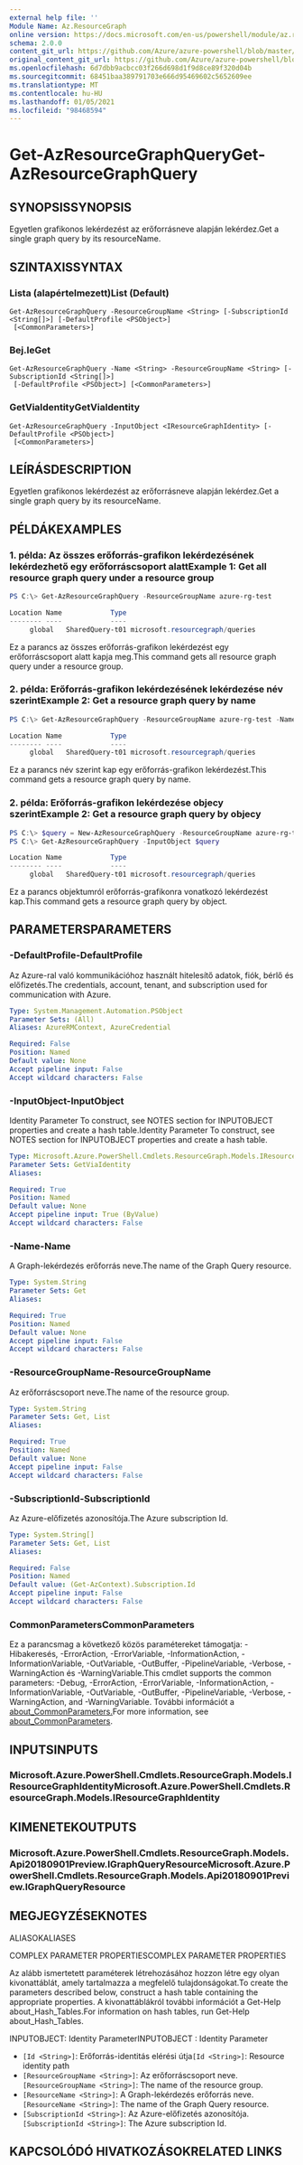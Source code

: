 ```yaml
---
external help file: ''
Module Name: Az.ResourceGraph
online version: https://docs.microsoft.com/en-us/powershell/module/az.resourcegraph/get-azresourcegraphquery
schema: 2.0.0
content_git_url: https://github.com/Azure/azure-powershell/blob/master/src/ResourceGraph/ResourceGraph/help/Get-AzResourceGraphQuery.md
original_content_git_url: https://github.com/Azure/azure-powershell/blob/master/src/ResourceGraph/ResourceGraph/help/Get-AzResourceGraphQuery.md
ms.openlocfilehash: 6d7dbb9acbcc03f266d698d1f9d8ce89f320d04b
ms.sourcegitcommit: 68451baa389791703e666d95469602c5652609ee
ms.translationtype: MT
ms.contentlocale: hu-HU
ms.lasthandoff: 01/05/2021
ms.locfileid: "98468594"
---
```

# <span data-ttu-id="6d5df-101">Get-AzResourceGraphQuery</span><span class="sxs-lookup"><span data-stu-id="6d5df-101">Get-AzResourceGraphQuery</span></span>

## <span data-ttu-id="6d5df-102">SYNOPSIS</span><span class="sxs-lookup"><span data-stu-id="6d5df-102">SYNOPSIS</span></span>
<span data-ttu-id="6d5df-103">Egyetlen grafikonos lekérdezést az erőforrásneve alapján lekérdez.</span><span class="sxs-lookup"><span data-stu-id="6d5df-103">Get a single graph query by its resourceName.</span></span>

## <span data-ttu-id="6d5df-104">SZINTAXIS</span><span class="sxs-lookup"><span data-stu-id="6d5df-104">SYNTAX</span></span>

### <span data-ttu-id="6d5df-105">Lista (alapértelmezett)</span><span class="sxs-lookup"><span data-stu-id="6d5df-105">List (Default)</span></span>
```
Get-AzResourceGraphQuery -ResourceGroupName <String> [-SubscriptionId <String[]>] [-DefaultProfile <PSObject>]
 [<CommonParameters>]
```

### <span data-ttu-id="6d5df-106">Bej.le</span><span class="sxs-lookup"><span data-stu-id="6d5df-106">Get</span></span>
```
Get-AzResourceGraphQuery -Name <String> -ResourceGroupName <String> [-SubscriptionId <String[]>]
 [-DefaultProfile <PSObject>] [<CommonParameters>]
```

### <span data-ttu-id="6d5df-107">GetViaIdentity</span><span class="sxs-lookup"><span data-stu-id="6d5df-107">GetViaIdentity</span></span>
```
Get-AzResourceGraphQuery -InputObject <IResourceGraphIdentity> [-DefaultProfile <PSObject>]
 [<CommonParameters>]
```

## <span data-ttu-id="6d5df-108">LEÍRÁS</span><span class="sxs-lookup"><span data-stu-id="6d5df-108">DESCRIPTION</span></span>
<span data-ttu-id="6d5df-109">Egyetlen grafikonos lekérdezést az erőforrásneve alapján lekérdez.</span><span class="sxs-lookup"><span data-stu-id="6d5df-109">Get a single graph query by its resourceName.</span></span>

## <span data-ttu-id="6d5df-110">PÉLDÁK</span><span class="sxs-lookup"><span data-stu-id="6d5df-110">EXAMPLES</span></span>

### <span data-ttu-id="6d5df-111">1. példa: Az összes erőforrás-grafikon lekérdezésének lekérdezhető egy erőforráscsoport alatt</span><span class="sxs-lookup"><span data-stu-id="6d5df-111">Example 1: Get all resource graph query under a resource group</span></span>
```powershell
PS C:\> Get-AzResourceGraphQuery -ResourceGroupName azure-rg-test

Location Name            Type
-------- ----            ----
     global   SharedQuery-t01 microsoft.resourcegraph/queries
```

<span data-ttu-id="6d5df-112">Ez a parancs az összes erőforrás-grafikon lekérdezést egy erőforráscsoport alatt kapja meg.</span><span class="sxs-lookup"><span data-stu-id="6d5df-112">This command gets all resource graph query under a resource group.</span></span>

### <span data-ttu-id="6d5df-113">2. példa: Erőforrás-grafikon lekérdezésének lekérdezése név szerint</span><span class="sxs-lookup"><span data-stu-id="6d5df-113">Example 2: Get a resource graph query by name</span></span>
```powershell
PS C:\> Get-AzResourceGraphQuery -ResourceGroupName azure-rg-test -Name SharedQuery-t01

Location Name            Type
-------- ----            ----
     global   SharedQuery-t01 microsoft.resourcegraph/queries
```

<span data-ttu-id="6d5df-114">Ez a parancs név szerint kap egy erőforrás-grafikon lekérdezést.</span><span class="sxs-lookup"><span data-stu-id="6d5df-114">This command gets a resource graph query by name.</span></span>

### <span data-ttu-id="6d5df-115">2. példa: Erőforrás-grafikon lekérdezése objecy szerint</span><span class="sxs-lookup"><span data-stu-id="6d5df-115">Example 2: Get a resource graph query by objecy</span></span>
```powershell
PS C:\> $query = New-AzResourceGraphQuery -ResourceGroupName azure-rg-test -Name query-t03 -Location 'global' -Query 'project id, name, type, location' -Description 'test'
PS C:\> Get-AzResourceGraphQuery -InputObject $query

Location Name            Type
-------- ----            ----
     global   SharedQuery-t01 microsoft.resourcegraph/queries
```

<span data-ttu-id="6d5df-116">Ez a parancs objektumról erőforrás-grafikonra vonatkozó lekérdezést kap.</span><span class="sxs-lookup"><span data-stu-id="6d5df-116">This command gets a resource graph query by object.</span></span>

## <span data-ttu-id="6d5df-117">PARAMETERS</span><span class="sxs-lookup"><span data-stu-id="6d5df-117">PARAMETERS</span></span>

### <span data-ttu-id="6d5df-118">-DefaultProfile</span><span class="sxs-lookup"><span data-stu-id="6d5df-118">-DefaultProfile</span></span>
<span data-ttu-id="6d5df-119">Az Azure-ral való kommunikációhoz használt hitelesítő adatok, fiók, bérlő és előfizetés.</span><span class="sxs-lookup"><span data-stu-id="6d5df-119">The credentials, account, tenant, and subscription used for communication with Azure.</span></span>

```yaml
Type: System.Management.Automation.PSObject
Parameter Sets: (All)
Aliases: AzureRMContext, AzureCredential

Required: False
Position: Named
Default value: None
Accept pipeline input: False
Accept wildcard characters: False
```

### <span data-ttu-id="6d5df-120">-InputObject</span><span class="sxs-lookup"><span data-stu-id="6d5df-120">-InputObject</span></span>
<span data-ttu-id="6d5df-121">Identity Parameter To construct, see NOTES section for INPUTOBJECT properties and create a hash table.</span><span class="sxs-lookup"><span data-stu-id="6d5df-121">Identity Parameter To construct, see NOTES section for INPUTOBJECT properties and create a hash table.</span></span>

```yaml
Type: Microsoft.Azure.PowerShell.Cmdlets.ResourceGraph.Models.IResourceGraphIdentity
Parameter Sets: GetViaIdentity
Aliases:

Required: True
Position: Named
Default value: None
Accept pipeline input: True (ByValue)
Accept wildcard characters: False
```

### <span data-ttu-id="6d5df-122">-Name</span><span class="sxs-lookup"><span data-stu-id="6d5df-122">-Name</span></span>
<span data-ttu-id="6d5df-123">A Graph-lekérdezés erőforrás neve.</span><span class="sxs-lookup"><span data-stu-id="6d5df-123">The name of the Graph Query resource.</span></span>

```yaml
Type: System.String
Parameter Sets: Get
Aliases:

Required: True
Position: Named
Default value: None
Accept pipeline input: False
Accept wildcard characters: False
```

### <span data-ttu-id="6d5df-124">-ResourceGroupName</span><span class="sxs-lookup"><span data-stu-id="6d5df-124">-ResourceGroupName</span></span>
<span data-ttu-id="6d5df-125">Az erőforráscsoport neve.</span><span class="sxs-lookup"><span data-stu-id="6d5df-125">The name of the resource group.</span></span>

```yaml
Type: System.String
Parameter Sets: Get, List
Aliases:

Required: True
Position: Named
Default value: None
Accept pipeline input: False
Accept wildcard characters: False
```

### <span data-ttu-id="6d5df-126">-SubscriptionId</span><span class="sxs-lookup"><span data-stu-id="6d5df-126">-SubscriptionId</span></span>
<span data-ttu-id="6d5df-127">Az Azure-előfizetés azonosítója.</span><span class="sxs-lookup"><span data-stu-id="6d5df-127">The Azure subscription Id.</span></span>

```yaml
Type: System.String[]
Parameter Sets: Get, List
Aliases:

Required: False
Position: Named
Default value: (Get-AzContext).Subscription.Id
Accept pipeline input: False
Accept wildcard characters: False
```

### <span data-ttu-id="6d5df-128">CommonParameters</span><span class="sxs-lookup"><span data-stu-id="6d5df-128">CommonParameters</span></span>
<span data-ttu-id="6d5df-129">Ez a parancsmag a következő közös paramétereket támogatja: -Hibakeresés, -ErrorAction, -ErrorVariable, -InformationAction, -InformationVariable, -OutVariable, -OutBuffer, -PipelineVariable, -Verbose, -WarningAction és -WarningVariable.</span><span class="sxs-lookup"><span data-stu-id="6d5df-129">This cmdlet supports the common parameters: -Debug, -ErrorAction, -ErrorVariable, -InformationAction, -InformationVariable, -OutVariable, -OutBuffer, -PipelineVariable, -Verbose, -WarningAction, and -WarningVariable.</span></span> <span data-ttu-id="6d5df-130">További információt a [about_CommonParameters.](http://go.microsoft.com/fwlink/?LinkID=113216)</span><span class="sxs-lookup"><span data-stu-id="6d5df-130">For more information, see [about_CommonParameters](http://go.microsoft.com/fwlink/?LinkID=113216).</span></span>

## <span data-ttu-id="6d5df-131">INPUTS</span><span class="sxs-lookup"><span data-stu-id="6d5df-131">INPUTS</span></span>

### <span data-ttu-id="6d5df-132">Microsoft.Azure.PowerShell.Cmdlets.ResourceGraph.Models.IResourceGraphIdentity</span><span class="sxs-lookup"><span data-stu-id="6d5df-132">Microsoft.Azure.PowerShell.Cmdlets.ResourceGraph.Models.IResourceGraphIdentity</span></span>

## <span data-ttu-id="6d5df-133">KIMENETEK</span><span class="sxs-lookup"><span data-stu-id="6d5df-133">OUTPUTS</span></span>

### <span data-ttu-id="6d5df-134">Microsoft.Azure.PowerShell.Cmdlets.ResourceGraph.Models.Api20180901Preview.IGraphQueryResource</span><span class="sxs-lookup"><span data-stu-id="6d5df-134">Microsoft.Azure.PowerShell.Cmdlets.ResourceGraph.Models.Api20180901Preview.IGraphQueryResource</span></span>

## <span data-ttu-id="6d5df-135">MEGJEGYZÉSEK</span><span class="sxs-lookup"><span data-stu-id="6d5df-135">NOTES</span></span>

<span data-ttu-id="6d5df-136">ALIASOK</span><span class="sxs-lookup"><span data-stu-id="6d5df-136">ALIASES</span></span>

<span data-ttu-id="6d5df-137">COMPLEX PARAMETER PROPERTIES</span><span class="sxs-lookup"><span data-stu-id="6d5df-137">COMPLEX PARAMETER PROPERTIES</span></span>

<span data-ttu-id="6d5df-138">Az alább ismertetett paraméterek létrehozásához hozzon létre egy olyan kivonattáblát, amely tartalmazza a megfelelő tulajdonságokat.</span><span class="sxs-lookup"><span data-stu-id="6d5df-138">To create the parameters described below, construct a hash table containing the appropriate properties.</span></span> <span data-ttu-id="6d5df-139">A kivonattáblákról további információt a Get-Help about_Hash_Tables.</span><span class="sxs-lookup"><span data-stu-id="6d5df-139">For information on hash tables, run Get-Help about_Hash_Tables.</span></span>


<span data-ttu-id="6d5df-140">INPUTOBJECT: <IResourceGraphIdentity> Identity Parameter</span><span class="sxs-lookup"><span data-stu-id="6d5df-140">INPUTOBJECT <IResourceGraphIdentity>: Identity Parameter</span></span>
  - <span data-ttu-id="6d5df-141">`[Id <String>]`: Erőforrás-identitás elérési útja</span><span class="sxs-lookup"><span data-stu-id="6d5df-141">`[Id <String>]`: Resource identity path</span></span>
  - <span data-ttu-id="6d5df-142">`[ResourceGroupName <String>]`: Az erőforráscsoport neve.</span><span class="sxs-lookup"><span data-stu-id="6d5df-142">`[ResourceGroupName <String>]`: The name of the resource group.</span></span>
  - <span data-ttu-id="6d5df-143">`[ResourceName <String>]`: A Graph-lekérdezés erőforrás neve.</span><span class="sxs-lookup"><span data-stu-id="6d5df-143">`[ResourceName <String>]`: The name of the Graph Query resource.</span></span>
  - <span data-ttu-id="6d5df-144">`[SubscriptionId <String>]`: Az Azure-előfizetés azonosítója.</span><span class="sxs-lookup"><span data-stu-id="6d5df-144">`[SubscriptionId <String>]`: The Azure subscription Id.</span></span>

## <span data-ttu-id="6d5df-145">KAPCSOLÓDÓ HIVATKOZÁSOK</span><span class="sxs-lookup"><span data-stu-id="6d5df-145">RELATED LINKS</span></span>


